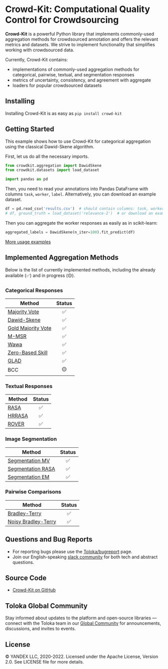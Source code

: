 # Crowd-Kit: Computational Quality Control for Crowdsourcing

**Crowd-Kit** is a powerful Python library that implements commonly-used aggregation methods for crowdsourced annotation and offers the relevant metrics and datasets. We strive to implement functionality that simplifies working with crowdsourced data.

Currently, Crowd-Kit contains:

* implementations of commonly-used aggregation methods for categorical, pairwise, textual, and segmentation responses
* metrics of uncertainty, consistency, and agreement with aggregate
* loaders for popular crowdsourced datasets

## Installing

Installing Crowd-Kit is as easy as `pip install crowd-kit`

## Getting Started

This example shows how to use Crowd-Kit for categorical aggregation using the classical Dawid-Skene algorithm.

First, let us do all the necessary imports.

````python
from crowdkit.aggregation import DawidSkene
from crowdkit.datasets import load_dataset

import pandas as pd
````

Then, you need to read your annotations into Pandas DataFrame with columns `task`, `worker`, `label`. Alternatively, you can download an example dataset.

````python
df = pd.read_csv('results.csv')  # should contain columns: task, worker, label
# df, ground_truth = load_dataset('relevance-2')  # or download an example dataset
````

Then you can aggregate the worker responses as easily as in scikit-learn:

````python
aggregated_labels = DawidSkene(n_iter=100).fit_predict(df)
````

[More usage examples](https://github.com/Toloka/crowd-kit/tree/main/examples)

## Implemented Aggregation Methods

Below is the list of currently implemented methods, including the already available (✅) and in progress (🟡).

### Categorical Responses

| Method | Status |
| ------------- | :-------------: |
| [Majority Vote](reference/crowdkit.aggregation.classification.majority_vote.MajorityVote.md) | ✅ |
| [Dawid-Skene](reference/crowdkit.aggregation.classification.dawid_skene.DawidSkene.md) | ✅ |
| [Gold Majority Vote](reference/crowdkit.aggregation.classification.gold_majority_vote.GoldMajorityVote.md) | ✅ |
| [M-MSR](reference/crowdkit.aggregation.classification.m_msr.MMSR.md) | ✅ |
| [Wawa](reference/crowdkit.aggregation.classification.wawa.Wawa.md) | ✅ |
| [Zero-Based Skill](reference/crowdkit.aggregation.classification.zero_based_skill.ZeroBasedSkill.md) | ✅ |
| [GLAD](reference/crowdkit.aggregation.classification.glad.GLAD.md) | ✅ |
| BCC | 🟡 |

### Textual Responses

| Method | Status |
| ------------- | :-------------: |
| [RASA](reference/crowdkit.aggregation.embeddings.rasa.RASA.md) | ✅ |
| [HRRASA](reference/crowdkit.aggregation.embeddings.hrrasa.HRRASA.md) | ✅ |
| [ROVER](reference/crowdkit.aggregation.texts.rover.ROVER.md) | ✅ |

### Image Segmentation

| Method | Status |
| ------------------ | :------------------: |
| [Segmentation MV](reference/crowdkit.aggregation.image_segmentation.segmentation_majority_vote.SegmentationMajorityVote.md) | ✅ |
| [Segmentation RASA](reference/crowdkit.aggregation.image_segmentation.segmentation_rasa.SegmentationRASA.md) | ✅ |
| [Segmentation EM](reference/crowdkit.aggregation.image_segmentation.segmentation_em.SegmentationEM.md) | ✅ |

### Pairwise Comparisons

| Method | Status |
| -------------- | :---------------------: |
| [Bradley-Terry](reference/crowdkit.aggregation.pairwise.bradley_terry.BradleyTerry.md) | ✅ |
| [Noisy Bradley-Terry](reference/crowdkit.aggregation.pairwise.noisy_bt.NoisyBradleyTerry.md) | ✅ |

## Questions and Bug Reports

* For reporting bugs please use the [Toloka/bugreport](https://github.com/Toloka/crowdlib/issues) page.
* Join our English-speaking [slack community](https://toloka.ai/community) for both tech and abstract questions.

## Source Code

* [Crowd-Kit on GitHub](https://github.com/Toloka/crowd-kit)

## Toloka Global Community

Stay informed about updates to the platform and open-source libraries — connect with the Toloka team in our [Global Community](https://join.slack.com/t/tolokacommunity/shared_invite/zt-sxr745fr-dvfZffzvQTwNXOE0gEqysg) for announcements, discussions, and invites to events.

## License

© YANDEX LLC, 2020-2022. Licensed under the Apache License, Version 2.0. See LICENSE file for more details.
